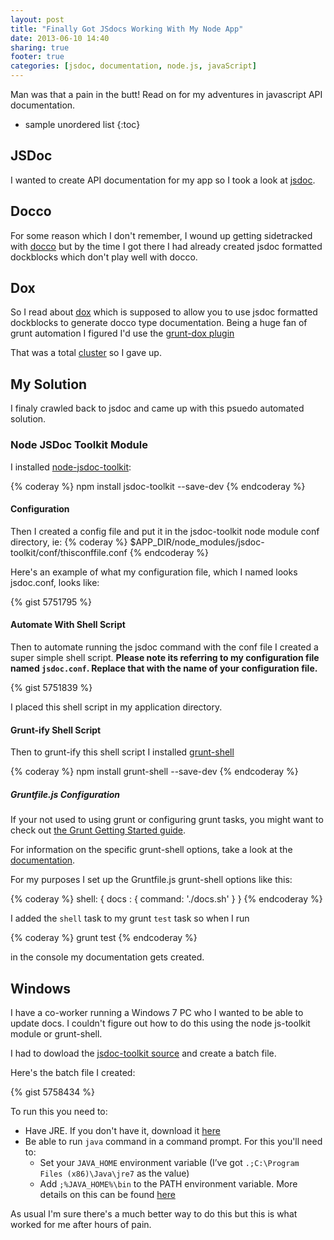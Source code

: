 ```yaml
---
layout: post
title: "Finally Got JSdocs Working With My Node App"
date: 2013-06-10 14:40
sharing: true
footer: true
categories: [jsdoc, documentation, node.js, javaScript]
---
```

Man was that a pain in the butt!
Read on for my adventures in javascript API documentation.

  <!-- more -->

* sample unordered list
{:toc}

## JSDoc
I wanted to create API documentation for my app so I took a look at [jsdoc](http://usejsdoc.org/about-getting-started.html).

## Docco
For some reason which I don't remember, I wound up getting sidetracked with [docco](http://jashkenas.github.io/docco/)
but by the time I got there I had already created jsdoc formatted dockblocks which don't play well with docco.

## Dox
So I read about [dox](https://github.com/visionmedia/dox) which is supposed to allow you to use
jsdoc formatted dockblocks to generate docco type documentation.
Being a huge fan of grunt automation I figured I'd use the [grunt-dox plugin](https://github.com/punkave/grunt-dox)

That was a total [cluster](http://stackoverflow.com/questions/17003930/grunt-dox-generating-html-file-with-only-title) so I gave up.

## My Solution
I finaly crawled back to jsdoc and came up with this psuedo automated solution.

### Node JSDoc Toolkit Module
I installed [node-jsdoc-toolkit](https://github.com/p120ph37/node-jsdoc-toolkit):

{% coderay %}
npm install jsdoc-toolkit --save-dev
{% endcoderay %}

#### Configuration
Then I created a config file and put it in the jsdoc-toolkit node module conf directory, ie:
{% coderay %}
$APP_DIR/node_modules/jsdoc-toolkit/conf/thisconffile.conf
{% endcoderay %}

Here's an example of what my configuration file, which I named looks jsdoc.conf,
looks like:

{% gist 5751795 %}

#### Automate With Shell Script
Then to automate running the jsdoc command with the conf file I created a super simple shell script.
**Please note its referring to my configuration file named `jsdoc.conf`. Replace that with the name of
your configuration file.**

{% gist 5751839 %}

I placed this shell script in my application directory.

#### Grunt-ify Shell Script
Then to grunt-ify this shell script I installed [grunt-shell](https://github.com/sindresorhus/grunt-shell)

{% coderay %}
npm install grunt-shell --save-dev
{% endcoderay %}

##### Gruntfile.js Configuration
If your not used to using grunt or configuring grunt tasks, you might want to check out
[the Grunt Getting Started guide](https://github.com/gruntjs/grunt/wiki/Getting-started).

For information on the specific grunt-shell options,
take a look at the [documentation](https://github.com/sindresorhus/grunt-shell/blob/master/readme.md).

For my purposes I set up the Gruntfile.js grunt-shell options like this:

{% coderay %}
shell: {
  docs : {
    command: './docs.sh'
  }
}
{% endcoderay %}

I added the `shell` task to my grunt `test` task so when I run

{% coderay %}
grunt test
{% endcoderay %}

in the console my documentation gets created.

## Windows

I have a co-worker running a Windows 7 PC who I wanted to be able to update docs.  I couldn't
figure out how to do this using the node js-toolkit module or grunt-shell.

I had to dowload the [jsdoc-toolkit source](https://code.google.com/p/jsdoc-toolkit/downloads/list)
and create a batch file.

Here's the batch file I created:

{% gist 5758434 %}

To run this you need to:

* Have JRE.  If you don't have it, download it [here](http://www.java.com/en/)
* Be able to run `java` command in a command prompt.  For this you'll need to:
  * Set your `JAVA_HOME` environment variable (I’ve got `.;C:\Program Files (x86)\Java\jre7` as the value)
  * Add `;%JAVA_HOME%\bin` to the PATH environment variable.
 More details on this can be found [here](http://www.robertsindall.co.uk/blog/setting-java-home-variable-in-windows/)

As usual I'm sure there's a much better way to do this but this is what worked for me
after hours of pain.

